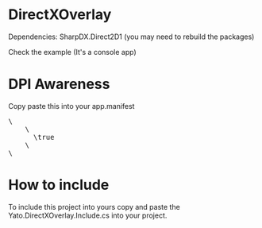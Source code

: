 # DirectXOverlay

Dependencies:
SharpDX.Direct2D1 (you may need to rebuild the packages)

Check the example (It's a console app)

# DPI Awareness

Copy paste this into your app.manifest

<pre>
\<application xmlns="urn:schemas-microsoft-com:asm.v3">
    \<windowsSettings>
      \<dpiAware xmlns="http://schemas.microsoft.com/SMI/2005/WindowsSettings">true</dpiAware>
	\</windowsSettings>
\</application>
</pre>

# How to include

To include this project into yours copy and paste the Yato.DirectXOverlay.Include.cs into your project.